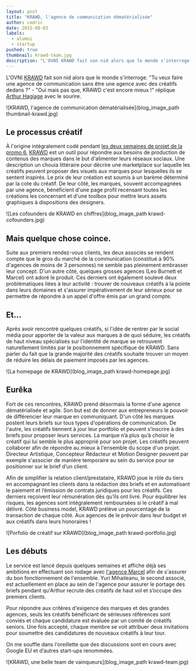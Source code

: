 ```yaml
---
layout: post
title: "KRAWD, l'agence de communication dématérialisée"
author: cedric
date: 2015-08-03
labels:
  - alumni
  - startup
pushed: true
thumbnail: krawd-team.jpg
description: "L'OVNI KRAWD fait son nid alors que le monde s'interroge. 'Tu veux faire une agence sans être une agence avec des créatifs dedans ?' - 'Oui mais pas que, KRAWD c'est encore mieux !' réplique Arthur avec le sourire."
---
```


L'OVNI [KRAWD](http://www.krawd.com/) fait son nid alors que le monde s'interroge. "Tu veux faire une agence de communication sans être une agence avec des créatifs dedans ?" - "Oui mais pas que, KRAWD c'est encore mieux !" réplique [Arthur Hagiage](https://twitter.com/arthur_h) avec le sourire.

![KRAWD, l'agence de communication dématérialisée](blog_image_path thumbnail-krawd.jpg)

## Le processus créatif

À l'origine intégralement codé pendant [les deux semaines de projet de la promo 6](http://www.lewagon.org/blog/lewagon-demo-day-promo-6), [KRAWD](http://www.krawd.com/) est un outil pour répondre aux besoins de production de contenus des marques dans le but d'alimenter leurs réseaux sociaux. Une description un chouia littéraire pour décrire une marketplace sur laquelle les créatifs peuvent proposer des visuels aux marques pour lesquelles ils se sentent inspirés. Le prix de leur création est soumis à un barème déterminé par la cote du créatif. De leur côté, les marques, souvent accompagnées par une agence, bénéficient d'une page profil recensant toutes les créations les concernant et d'une toolbox pour mettre leurs assets graphiques à dispositions des designers.

![Les cofounders de KRAWD en chiffres](blog_image_path krawd-cofounders.jpg)

## Mais quelque chose coince.

Suite aux premiers rendez-vous clients, les deux associés se rendent compte que le gros du marché de la communication (constitué à 90% d'agences de moins de 3 personnes) ne semble pas pleinement embrasser leur concept. D'un autre côté, quelques grosses agences (Leo Burnett et Marcel) ont adoré le produit. Ces derniers ont également soulevé deux problématiques liées à leur activité : trouver de nouveaux créatifs à la pointe dans leurs domaines et s'assurer impérativement de leur sérieux pour se permettre de répondre à un appel d'offre émis par un grand compte.

## Et...

Après avoir rencontré quelques créatifs, si l'idée de rentrer par le social média pour apporter de la valeur aux marques à de quoi séduire, les créatifs de haut niveau spécialisés sur l'identité de marque se retrouvent naturellement limités par le positionnement spécifique de KRAWD. Sans parler du fait que la grande majorité des créatifs souhaite trouver un moyen de réduire les délais de paiement imposés par les agences.

![La homepage de KRAWD](blog_image_path krawd-homepage.jpg)

## Eurêka

Fort de ces rencontres, KRAWD prend désormais la forme d'une agence dématérialisée et agile. Son but est de donner aux entrepreneurs le pouvoir de différencier leur marque en communiquant. D'un côté les marques postent leurs briefs sur tous types d'opérations de communication. De l'autre, les créatifs tiennent à jour leur portfolio et peuvent s’inscrire à des briefs pour proposer leurs services. La marque n’a plus qu’à choisir le créatif qui lui semble le plus approprié pour son projet. Les créatifs peuvent collaborer afin de répondre au mieux à l'ensemble du scope d'un projet. Directeur Artistique, Concepteur Rédacteur et Motion Designer peuvent par exemple s'associer de manière temporaire au sein du service pour se positionner sur le brief d’un client.

Afin de simplifier la relation client/prestataire, KRAWD joue le rôle du tiers en accompagnant les clients dans la rédaction des briefs et en automatisant le paiement et l’émission de contrats juridiques pour les créatifs. Ces derniers reçoivent leur rémunération dès qu’ils ont livré. Pour équilibrer les risques, les agences sont intégralement remboursées si le créatif à mal délivré. Côté business model, KRAWD prélève un pourcentage de la transaction de chaque côté. Aux agences de le prévoir dans leur budget et aux créatifs dans leurs honoraires !

![Porfolio de créatif sur KRAWD](blog_image_path krawd-portfolio.jpg)


## Les débuts

Le service est lancé depuis quelques semaines et affiche déjà ses ambitions en effectuant son rodage avec [l'agence Marcel](http://www.marcelww.com/) afin de s'assurer du bon fonctionnement de l'ensemble. Yuri Mihaileanu, le second associé, est actuellement en place au sein de l'agence pour assurer le portage des briefs pendant qu'Arthur recrute des créatifs de haut vol et s’occupe des premiers clients.

Pour répondre aux critères d'exigence des marques et des grandes agences, seuls les créatifs bénéficiant de sérieuses références sont conviés et chaque candidature est évaluée par un comité de créatifs seniors. Une fois accepté, chaque membre se voit attribuer deux invitations pour soumettre des candidatures de nouveaux créatifs à leur tour.

On me souffle dans l'oreillette que des discussions sont en cours avec Google EU et d’autres start-ups renommées.

![KRAWD, une belle team de vainqueurs](blog_image_path krawd-team.jpg)

